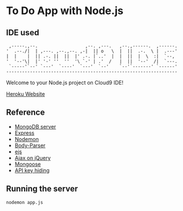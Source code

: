 # To Do App with Node.js

## IDE used

     ,-----.,--.                  ,--. ,---.   ,--.,------.  ,------.
    '  .--./|  | ,---. ,--.,--. ,-|  || o   \  |  ||  .-.  \ |  .---'
    |  |    |  || .-. ||  ||  |' .-. |`..'  |  |  ||  |  \  :|  `--, 
    '  '--'\|  |' '-' ''  ''  '\ `-' | .'  /   |  ||  '--'  /|  `---.
     `-----'`--' `---'  `----'  `---'  `--'    `--'`-------' `------'
    ----------------------------------------------------------------- 


Welcome to your Node.js project on Cloud9 IDE!

[Heroku Website](https://to-do-app-nodejs.herokuapp.com/)


## Reference
* [MongoDB server](http://mlab.com/)
* [Express](https://www.npmjs.com/package/express)
* [Nodemon](https://www.npmjs.com/package/nodemon)
* [Body-Parser](https://www.npmjs.com/package/body-parser)
* [ejs](https://www.npmjs.com/package/ejs)
* [Ajax on jQuery](https://www.w3schools.com/jquery/jquery_ref_ajax.asp)
* [Mongoose](https://www.npmjs.com/package/mongoose)
* [API key hiding](https://github.com/sf-wdi-31/how-to-hide-secrets)

## Running the server

    nodemon app.js
